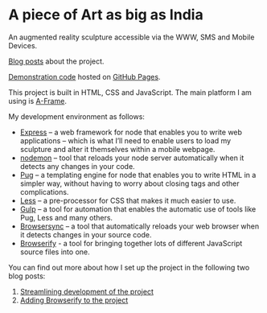 # A piece of Art as big as India
An augmented reality sculpture accessible via the WWW, SMS and Mobile Devices.

[Blog posts](http://joelgethinlewis.com/category/projects/a-piece-of-art-as-big-as-india/) about the project.

[Demonstration code](https://jgl.github.io/APieceOfArtAsBigAsIndia/) hosted on [GitHub Pages](https://pages.github.com/).

This project is built in HTML, CSS and JavaScript. The main platform I am using is [A-Frame](http://a-frame.io/).

My development environment as follows:

* [Express](http://expressjs.com/) – a web framework for node that enables you to write web applications – which is what I’ll need to enable users to load my sculpture and alter it themselves within a mobile webpage.
* [nodemon](http://nodemon.io/) – tool that reloads your node server automatically when it detects any changes in your code.
* [Pug](https://github.com/pugjs/pug) – a templating engine for node that enables you to write HTML in a simpler way, without having to worry about closing tags and other complications.
* [Less](http://lesscss.org/) – a pre-processor for CSS that makes it much easier to use.
* [Gulp](http://gulpjs.com/) – a tool for automation that enables the automatic use of tools like Pug, Less and many others.
* [Browsersync](https://www.browsersync.io/) – a tool that automatically reloads your web browser when it detects changes in your source code.
* [Browserify](http://browserify.org/) - a tool for bringing together lots of different JavaScript source files into one.

You can find out more about how I set up the project in the following two blog posts:

1. [Streamlining development of the project](http://joelgethinlewis.com/2016/10/19/streamlining-development/)
2. [Adding Browserify to the project](http://joelgethinlewis.com/2016/10/28/adding-browserify-to-the-project/)
